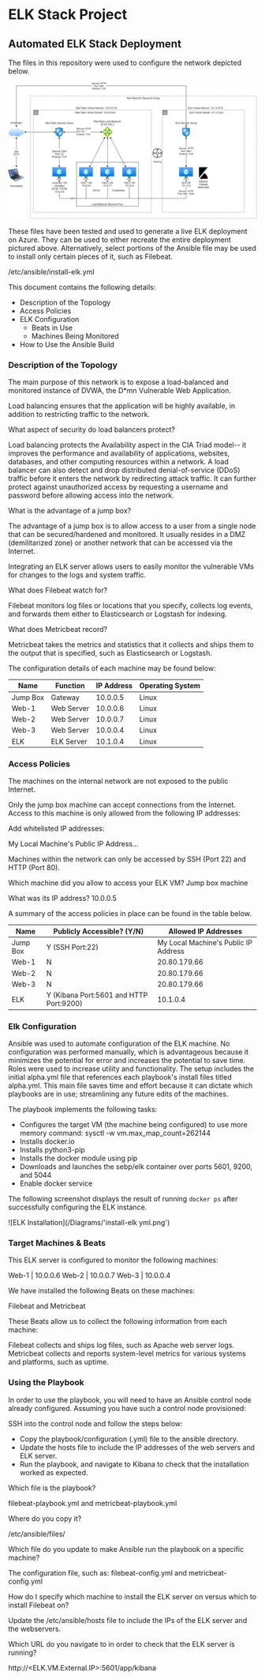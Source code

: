 # ELK Stack Project

## Automated ELK Stack Deployment

The files in this repository were used to configure the network depicted below.

![ELK Network Diagram](/Diagrams/ELKProject.png)

These files have been tested and used to generate a live ELK deployment on Azure. They can be used to either recreate the entire deployment pictured above. Alternatively, select portions of the Ansible file may be used to install only certain pieces of it, such as Filebeat.

/etc/ansible/install-elk.yml

This document contains the following details:
- Description of the Topology
- Access Policies
- ELK Configuration
  - Beats in Use
  - Machines Being Monitored
- How to Use the Ansible Build

### Description of the Topology

The main purpose of this network is to expose a load-balanced and monitored instance of DVWA, the D*mn Vulnerable Web Application.

Load balancing ensures that the application will be highly available, in addition to restricting traffic to the network.

What aspect of security do load balancers protect?

Load balancing protects the Availability aspect in the CIA Triad model-- it improves the performance and availability of applications, websites, databases, and other computing resources within a network. A load balancer can also detect and drop distributed denial-of-service (DDoS) traffic before it enters the network by redirecting attack traffic. It can further protect against unauthorized access by requesting a username and password before allowing access into the network. 

What is the advantage of a jump box?

The advantage of a jump box is to allow access to a user from a single node that can be secured/hardened and monitored. It usually resides in a DMZ (demilitarized zone) or another network that can be accessed via the Internet.

Integrating an ELK server allows users to easily monitor the vulnerable VMs for changes to the logs and system traffic.

What does Filebeat watch for?

Filebeat monitors log files or locations that you specify, collects log events, and forwards them either to Elasticsearch or Logstash for indexing.

What does Metricbeat record?

Metricbeat takes the metrics and statistics that it collects and ships them to the output that is specified, such as Elasticsearch or Logstash.

The configuration details of each machine may be found below:

| Name     	| Function   	| IP Address 	| Operating System 	|
|----------	|------------	|------------	|------------------	|
| Jump Box 	| Gateway    	| 10.0.0.5   	| Linux            	|
| Web-1     | Web Server 	| 10.0.0.6   	| Linux            	|
| Web-2     | Web Server 	| 10.0.0.7   	| Linux            	|
| Web-3     | Web Server 	| 10.0.0.4   	| Linux            	|
| ELK      	| ELK Server 	| 10.1.0.4   	| Linux            	|

### Access Policies

The machines on the internal network are not exposed to the public Internet. 

Only the jump box machine can accept connections from the Internet. Access to this machine is only allowed from the following IP addresses:

Add whitelisted IP addresses:

My Local Machine's Public IP Address...

Machines within the network can only be accessed by SSH (Port 22) and HTTP (Port 80).

Which machine did you allow to access your ELK VM? Jump box machine

What was its IP address? 10.0.0.5

A summary of the access policies in place can be found in the table below.

| Name     	| Publicly Accessible? (Y/N)              	| Allowed IP Addresses                 	|
|----------	|-----------------------------------------	|--------------------------------------	|
| Jump Box 	| Y (SSH Port:22)                         	| My Local Machine's Public IP Address 	|
| Web-1    	| N                                       	| 20.80.179.66                         	|
| Web-2    	| N                                       	| 20.80.179.66                         	|
| Web-3    	| N                                       	| 20.80.179.66                         	|
| ELK      	| Y (Kibana Port:5601 and HTTP Port:9200) 	| 10.1.0.4                             	|

### Elk Configuration

Ansible was used to automate configuration of the ELK machine. No configuration was performed manually, which is advantageous because it minimizes the potential for error and increases the potential to save time. Roles were used to increase utility and functionality. The setup includes the initial alpha.yml file that references each playbook's install files titled alpha.yml. This main file saves time and effort because it can dictate which playbooks are in use; streamlining any future edits of the machines.

The playbook implements the following tasks:
- Configures the target VM (the machine being configured) to use more memory
  command: sysctl -w vm.max_map_count=262144 
- Installs docker.io 
- Installs python3-pip 
- Installs the docker module using pip 
- Downloads and launches the sebp/elk container over ports 5601, 9200, and 5044
- Enable docker service


The following screenshot displays the result of running `docker ps` after successfully configuring the ELK instance.

![ELK Installation](/Diagrams/'install-elk yml.png')

### Target Machines & Beats
This ELK server is configured to monitor the following machines:

Web-1 | 10.0.0.6
Web-2 | 10.0.0.7
Web-3 | 10.0.0.4

We have installed the following Beats on these machines:

Filebeat and Metricbeat

These Beats allow us to collect the following information from each machine:

Filebeat collects and ships log files, such as Apache web server logs. 
Metricbeat collects and reports system-level metrics for various systems and platforms, such as uptime.

### Using the Playbook
In order to use the playbook, you will need to have an Ansible control node already configured. Assuming you have such a control node provisioned: 

SSH into the control node and follow the steps below:
- Copy the playbook/configuration (.yml) file to the ansible directory.
- Update the hosts file to include the IP addresses of the web servers and ELK server.
- Run the playbook, and navigate to Kibana to check that the installation worked as expected.

Which file is the playbook? 

filebeat-playbook.yml and metricbeat-playbook.yml

Where do you copy it?

/etc/ansible/files/

Which file do you update to make Ansible run the playbook on a specific machine? 

The configuration file, such as: filebeat-config.yml and metricbeat-config.yml

How do I specify which machine to install the ELK server on versus which to install Filebeat on?

Update the /etc/ansible/hosts file to include the IPs of the ELK server and the webservers.

Which URL do you navigate to in order to check that the ELK server is running?

http://<ELK.VM.External.IP>:5601/app/kibana



